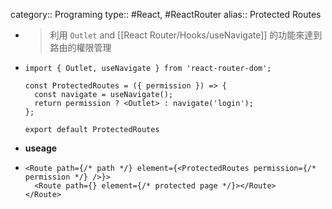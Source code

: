 category:: Programing
type:: #React, #ReactRouter
alias:: Protected Routes

- > 利用 `Outlet` and [[React Router/Hooks/useNavigate]] 的功能來達到路由的權限管理
- ```tsx
  import { Outlet, useNavigate } from 'react-router-dom';
  
  const ProtectedRoutes = ({ permission }) => {
    const navigate = useNavigate();
    return permission ? <Outlet> : navigate('login');
  };
        
  export default ProtectedRoutes
  ```
- **useage**
- ```tsx
  <Route path={/* path */} element={<ProtectedRoutes permission={/* permission */} />}>
  	<Route path={} element={/* protected page */}></Route>
  </Route>
  ```